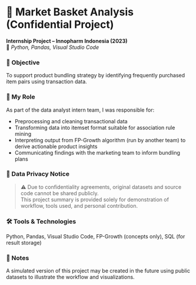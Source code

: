 # 🛒 Market Basket Analysis (Confidential Project)

**Internship Project – Innopharm Indonesia (2023)**  
📍 *Python, Pandas, Visual Studio Code*

### 📌 Objective
To support product bundling strategy by identifying frequently purchased item pairs using transaction data.

### 🧠 My Role
As part of the data analyst intern team, I was responsible for:
- Preprocessing and cleaning transactional data
- Transforming data into itemset format suitable for association rule mining
- Interpreting output from FP-Growth algorithm (run by another team) to derive actionable product insights
- Communicating findings with the marketing team to inform bundling plans

### 🔐 Data Privacy Notice
> ⚠️ Due to confidentiality agreements, original datasets and source code cannot be shared publicly.  
> This project summary is provided solely for demonstration of workflow, tools used, and personal contribution.

### 🛠️ Tools & Technologies
Python, Pandas, Visual Studio Code, FP-Growth (concepts only), SQL (for result storage)

### 📝 Notes
A simulated version of this project may be created in the future using public datasets to illustrate the workflow and visualizations.
